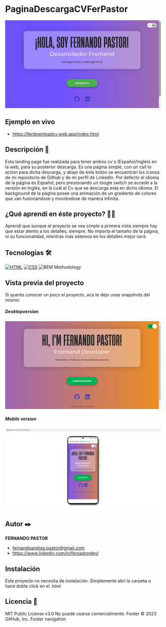 # PaginaDescargaCVFerPastor

![Imagen del proyecto](https://github.com/ferpastor89/PaginaDescargaCVFerPastor/blob/master/Captura%20de%20pantalla%20(35).png)

## Ejemplo en vivo
- https://ferdownloadcv.web.app/index.html

## Descripción 📑

Esta landing page fue realizada para tener ambos cv´s (Español/Inglés) en la web, para su posterior descarga.
Es una página simple, con un call to action para dicha descarga, y abajo de éste botón se encuentran los íconos de mi repositorio de Github y de mi perfíl de LinkedIn.
Por defecto el idioma de la página es Español, pero presionando un toogle switch se accede a la versión en Inglés, en la cuál el Cv que se descarga está en dicho idioma.
El background de la página posee una animación de un gradiente de colores que van fusionándose y moviéndose de manera infinita.



## ¿Qué aprendí en éste proyecto? 🙇🏻 

Aprendí que aunque el proyecto se vea simple a primera vista siempre hay que estar atento a los detalles, siempre.
No importa el tamaño de la página, ni su funcionalidad, mientras más estemos en los detalles mejor será.

## Tecnologías 🛠
<!-- Iconos sacados de: https://github.com/hendrasob/badges/blob/master/README.md y https://github.com/alexandresanlim/Badges4-README.md-Profile -->
[![HTML](https://img.shields.io/badge/HTML5-E34F26?style=for-the-badge&logo=html5&logoColor=white)](https://es.wikipedia.org/wiki/HTML5)
[![CSS](https://img.shields.io/badge/CSS3-1572B6?style=for-the-badge&logo=css3&logoColor=white)](https://es.wikipedia.org/wiki/CSS)
![BEM Methodology](https://img.shields.io/static/v1?label=&message=BEM%20Methodology&color=17A1E6&logo=bem&logoColor=white&style=for-the-badge)

## Vista previa del proyecto
Si querés conocer un poco el proyecto, acá te dejo unas snapshots del mismo:

##### Desktopversion

![Captura del proyecto](https://github.com/ferpastor89/PaginaDescargaCVFerPastor/blob/master/Captura%20de%20pantalla%20(36).png)

##### Mobile version

![Captura del proyecto](https://github.com/ferpastor89/PaginaDescargaCVFerPastor/blob/master/downloadCvFerPastorCel.png)




## Autor ✒️
**FERNANDO PASTOR**

* fernandoandres.pastor@gmail.com
* https://www.linkedin.com/in/ferpastordev/



## Instalación 
Este proyecto no necesita de instalación. Simplemente abrí la carpeta o hacé doble click en el .html
  
## Licencia 📄
MIT Public License v3.0
No puede usarse comercialmente.
Footer
© 2023 GitHub, Inc.
Footer navigation

   

